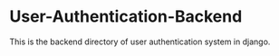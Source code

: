 # User-Authentication-Backend
 This is the backend directory of user authentication system in django.
